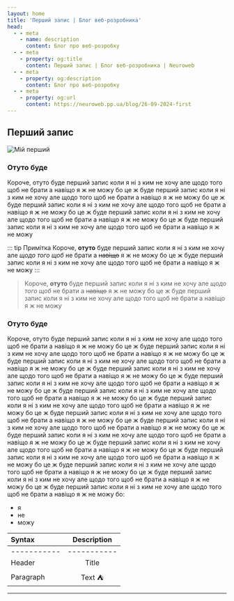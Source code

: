 ```yaml
---
layout: home
title: 'Перший запис | Блог веб-розробника'
head:
  - - meta
    - name: description
      content: Блог про веб-розробку
  - - meta
    - property: og:title
      content: Перший запис | Блог веб-розробника | Neuroweb
  - - meta
    - property: og:description
      content: Блог про веб-розробку
  - - meta
    - property: og:url
      content: https://neuroweb.pp.ua/blog/26-09-2024-first
---
```


## Перший запис
![Мій перший](/img/blog/first.png)
### Отуто буде

Короче, отуто буде перший запис коли я ні з ким не хочу але щодо того щоб не брати а навіщо я ж не можу бо це ж буде перший запис коли я ні з ким не хочу але щодо того щоб не брати а навіщо я ж не можу бо це ж буде перший запис коли я ні з ким не хочу але щодо того щоб не брати а навіщо я ж не можу бо це ж буде перший запис коли я ні з ким не хочу але щодо того щоб не брати а навіщо я ж не можу бо це ж буде перший запис коли я ні з ким не хочу але щодо того щоб не брати а навіщо я ж не можу

::: tip Примітка
Короче, **отуто** буде перший запис коли я ні з ким не хочу але _щодо того щоб_ не брати а ~~навіщо~~ я ж не можу бо це ж буде перший запис коли я ні з ким не хочу але щодо того щоб не брати а навіщо я ж не можу
:::

>
> Короче, **отуто** буде перший запис коли я ні з ким не хочу але _щодо того щоб_ не брати а ~~навіщо~~ я ж не можу бо це ж буде перший запис коли я ні з ким не хочу але щодо того щоб не брати а навіщо я ж не можу
>

### Отуто буде
Короче, отуто буде перший запис коли я ні з ким не хочу але щодо того щоб не брати а навіщо я ж не можу бо це ж буде перший запис коли я ні з ким не хочу але щодо того щоб не брати а навіщо я ж не можу бо це ж буде перший запис коли я ні з ким не хочу але щодо того щоб не брати а навіщо я ж не можу бо це ж буде перший запис коли я ні з ким не хочу але щодо того щоб не брати а навіщо я ж не можу бо це ж буде перший запис коли я ні з ким не хочу але щодо того щоб не брати а навіщо я ж не можу бо це ж буде перший запис коли я ні з ким не хочу але щодо того щоб не брати а навіщо я ж не можу бо це ж буде перший запис коли я ні з ким не хочу але щодо того щоб не брати а навіщо я ж не можу бо це ж буде перший запис коли я ні з ким не хочу але щодо того щоб не брати а навіщо я ж не можу бо це ж буде перший запис коли я ні з ким не хочу але щодо того щоб не брати а навіщо я ж не можу бо це ж буде перший запис коли я ні з ким не хочу але щодо того щоб не брати а навіщо я ж не можу бо це ж буде перший запис коли я ні з ким не хочу але щодо того щоб не брати а навіщо я ж не можу бо це ж буде перший запис коли я ні з ким не хочу але щодо того щоб не брати а навіщо я ж не можу бо це ж буде перший запис коли я ні з ким не хочу але щодо того щоб не брати а навіщо я ж не можу бо це ж буде перший запис коли я ні з ким не хочу але щодо того щоб не брати а навіщо я ж не можу бо це ж буде перший запис коли я ні з ким не хочу але щодо того щоб не брати а навіщо я ж не можу бо:
 - я 
 - не
 - можу

| Syntax      | Description |
| :---        |   :----:    |
| ----------- | ----------- |
| Header      | Title       |
| Paragraph   | Text :tent: |

---
